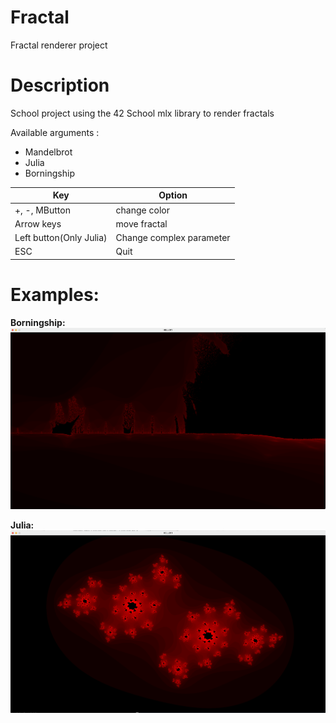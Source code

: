 # Fractal

Fractal renderer project 

# Description

School project using the 42 School mlx library to render fractals

Available arguments :

- Mandelbrot
- Julia
- Borningship

| **Key** | **Option** |
|----------------|---------|
| +, -, MButton | change color |
| Arrow keys | move fractal |
| Left button(Only Julia) | Change complex parameter |
| ESC | Quit |

# Examples:

**Borningship:**
![Image alt](/img/Borningship.png)

**Julia:**
![Image alt](/img/Julia.png)
